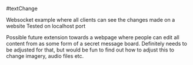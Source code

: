 #textChange

Websocket example where all clients can see the changes made on a website
Tested on localhost port

Possible future extension towards a webpage where people can edit all content from as some form of a secret message board.
Definitely needs to be adjusted for that, but would be fun to find out how to adjust this to change imagery, audio files etc.
